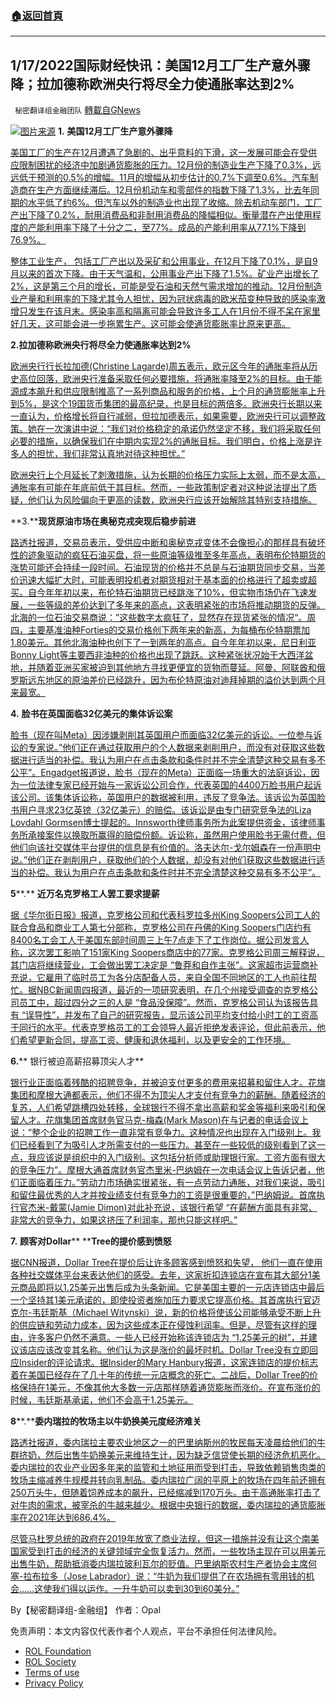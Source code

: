 ###  [:house:返回首頁](https://github.com/ourhimalayas/txt)
---


## 1/17/2022国际财经快讯：美国12月工厂生产意外骤降；拉加德称欧洲央行将尽全力使通胀率达到2%
` 秘密翻译组金融团队` [轉載自GNews](https://gnews.org/zh-hans/1871572/)

![](https://assets.gnews.org/wp-content/uploads/2022/01/图片1-109.png)[图片来源](https://reuters.com)
**1.** **美国1****2****月工厂生产意外骤降**

[美国工厂的生产在12月遭遇了急剧的、出乎意料的下滑，这一发展可能会在受供应限制困扰的经济中加剧通货膨胀的压力。12月份的制造业生产下降了0.3%，远远低于预测的0.5%的增幅。11月的增幅从初步估计的0.7%下调至0.6%。汽车制造商在生产方面继续滞后。12月份机动车和零部件的指数下降了1.3%，比去年同期的水平低了约6%。但汽车以外的制造业也出现了收缩。除去机动车部门，工厂产出下降了0.2%，耐用消费品和非耐用消费品的降幅相似。衡量潜在产出使用程度的产能利用率下降了十分之二，至77%。成品的产能利用率从77.1%下降到76.9%。](https://www.breitbart.com/politics/2022/01/14/factory-production-unexpectedly-plunged-in-december-worsening-supply-constraints/)

[整体工业生产， 包括工厂产出以及采矿和公用事业，在12月下降了0.1%，是自9月以来的首次下降。由于天气温和，公用事业产出下降了1.5%。矿业产出增长了2%，这是第三个月的增长，可能是受石油和天然气需求增加的推动。12月份制造业产量和利用率的下降尤其令人担忧，因为冠状病毒的欧米茄变种导致的感染率激增只发生在该月末。感染率高和隔离可能会导致许多工人在1月份不得不呆在家里好几天，这可能会进一步拖累生产。这可能会使通货膨胀率比原来更高。](https://www.breitbart.com/politics/2022/01/14/factory-production-unexpectedly-plunged-in-december-worsening-supply-constraints/)

**2.****拉加德称欧洲央行将尽全力使通胀率达到****2%**

[欧洲央行行长拉加德(Christine Lagarde)周五表示，欧元区今年的通胀率将从历史高位回落，欧洲央行准备采取任何必要措施，将通胀率降至2%的目标。由于能源成本飙升和供应限制推高了一系列商品和服务的价格，上个月的通货膨胀率上升到5%，是这个19国货币集团的最高纪录，也是目标的两倍多。欧洲央行长期以来一直认为，价格增长将自行减弱，但拉加德表示，如果需要，欧洲央行可以调整政策。她在一次演讲中说：“我们对价格稳定的承诺仍然坚定不移，我们将采取任何必要的措施，以确保我们在中期内实现2%的通胀目标。我们明白，价格上涨是许多人的担忧，我们非常认真地对待这种担忧。”](https://www.oann.com/ecb-will-do-everything-it-takes-to-get-inflation-to-2-lagarde/)

[欧洲央行上个月延长了刺激措施，认为长期的价格压力实际上太弱，而不是太高，通胀率有可能在年底前低于其目标。然而，一些政策制定者对这种说法提出了质疑，他们认为风险偏向于更高的读数，欧洲央行应该开始解除其特别支持措施。](https://www.oann.com/ecb-will-do-everything-it-takes-to-get-inflation-to-2-lagarde/)

**3.****现货原油市场在奥秘克戎突现后稳步前进**

[路透社报道，交易员表示，受供应中断和奥秘克戎变体不会像担心的那样具有破坏性的迹象驱动的疯狂石油买盘，将一些原油等级推至多年高点，表明布伦特期货的涨势可能还会持续一段时间。石油现货的价格并不总是与石油期货同步交易，当差价迅速大幅扩大时，可能表明投机者对期货相对于基本面的价格进行了超卖或超买。自今年年初以来，布伦特石油期货已经跳涨了10%，但实物市场仍在飞速发展，一些等级的差价达到了多年来的高点，这表明紧张的市场将推动期货的反弹。北海的一位石油交易商说：”这些数字太疯狂了，显然存在现货紧张的情况“。周四，主要基准油种Forties的交易价格创下两年来的新高，为每桶布伦特期票加1.80美元。其他北海油种也创下了一到两年的高点。自今年年初以来，尼日利亚Bonny Light等主要西非油种的价格也出现了跳跃。这种紧张状况始于大西洋盆地，并随着亚洲买家被迫到其他地方寻找更便宜的货物而蔓延。阿曼、阿联酋和俄罗斯远东地区的原油差价已经跳升，因为布伦特原油对迪拜掉期的溢价达到两个月来最宽。](https://www.reuters.com/business/energy/physical-crude-oil-market-steams-ahead-after-omicron-blip-2022-01-16/)

**4.** **脸书在英国面临****32****亿美元的集体诉讼案**

[脸书（现在叫Meta）因涉嫌剥削其英国用户而面临32亿美元的诉讼。一位参与诉讼的专家说。”他们正在通过获取用户的个人数据来剥削用户，而没有对获取这些数据进行适当的补偿。我认为用户在点击条款和条件时并不完全清楚这种交易有多不公平”。Engadget报道说，脸书（现在的Meta）正面临一场重大的法庭诉讼，因为一位法律专家已经开始与一家诉讼公司合作，代表英国的4400万脸书用户起诉该公司。该集体诉讼称，英国用户的数据被利用，违反了竞争法。该诉讼为英国脸书用户寻求23亿英镑（32亿美元）的赔偿。该诉讼是由专门研究竞争法的Liza Lovdahl Gormsen博士提起的。Innsworth律师事务所为此案提供资金，该律师事务所承接案件以换取所赢得的赔偿份额。诉讼称，虽然用户使用脸书无需付费，但他们向该社交媒体平台提供的信息是有价值的。洛夫达尔-戈尔姆森在一份声明中说。”他们正在剥削用户，获取他们的个人数据，却没有对他们获取这些数据进行适当的补偿。我认为用户在点击条款和条件时并不完全清楚这种交易有多不公平”。](https://www.breitbart.com/tech/2022/01/14/facebook-facing-3-2-billion-class-action-lawsuit-over-treatment-of-uk-users/)

**5****.** **近万名克罗格工人罢工要求提薪**

[据《华尔街日报》报道，克罗格公司和代表科罗拉多州King Soopers公司工人的联合食品和商业工人第七分部称，克罗格公司在丹佛的King Soopers门店约有8400名工会工人于美国东部时间周三上午7点走下了工作岗位。据公司发言人称，这次罢工影响了151家King Soopers商店中的77家。克罗格公司周三解释说，其门店将继续营业，工会做出罢工决定是 “鲁莽和自作主张”。这家超市运营商补充说，它雇用了临时员工为各分店配备人员，来自全国不同地区的工人也前往帮忙。据NBC新闻周四报道，最近的一项研究表明，在几个州接受调查的克罗格公司员工中，超过四分之三的人是 “食品没保障”。然而，克罗格公司认为该报告具有 “误导性”，并发布了自己的研究报告，显示该公司平均支付给小时工的工资高于同行的水平。代表克罗格员工的工会领导人最近拒绝发表评论，但此前表示，他们希望更新合同，提高工资、健康和退休福利，以及更安全的工作环境。](https://www.breitbart.com/economy/2022/01/15/thousands-kroger-workers-strike-demand-better-pay/)

**6.**** 银行被迫高薪招募顶尖人才**

[银行业正面临着残酷的招聘竞争，并被迫支付更多的费用来招募和留住人才。花旗集团和摩根大通都表示，他们不得不为顶尖人才支付有竞争力的薪酬。随着经济的复苏，人们希望跳槽四处转移，全球银行不得不拿出高薪和奖金等福利来吸引和保留人才。花旗集团首席财务官马克-梅森(Mark Mason)在与记者的电话会议上说：”整个企业的招聘工作一直非常有竞争力。这种情况也出现在入门级别上。我们已经看到了为吸引人才所需支付的一些压力。甚至在一些较低的级别看到了这一点，我应该说是组织中的入门级别。这包括分析师或助理银行家。工资方面有很大的竞争压力”。摩根大通首席财务官杰里米-巴纳姆在一次电话会议上告诉记者，他们正面临着压力。”劳动力市场确实很紧张，有一点劳动力通胀，对我们来说，吸引和留住最优秀的人才并按业绩支付有竞争力的工资是很重要的，”巴纳姆说。首席执行官杰米-戴蒙(Jamie Dimon)对此补充说，该银行希望 “在薪酬方面具有非常、非常大的竞争力，如果这挤压了利润率，那也只能这样吧。”](https://www.reuters.com/world/us/banks-say-they-are-paying-up-talent-hiring-is-competitive-2022-01-14/)

**7.** **顾客对Dollar**** ****Tree的提价感到愤怒**

[据CNN报道，Dollar Tree在提价后让许多顾客感到愤怒和失望， 他们一直在使用各种社交媒体平台来表达他们的感受。去年，这家折扣连锁店在宣布其大部分1美元商品即将以1.25美元出售后成为头条新闻。它是美国主要的一元店连锁店中最后一个坚持其1美元承诺的，即使投资者施加压力要求它提高价格。其首席执行官迈克尔-韦廷斯基（Michael Witynski）说，新的价格将使该公司能够承受不断上升的供应链和劳动力成本，因为这些成本正在侵蚀利润率。但是，尽管有这样的理由，许多客户仍然不满意。一些人已经开始称该连锁店为 “1.25美元的树”，并建议该店应该改变其名称。他们认为这是涨价的最坏时机。Dollar Tree没有立即回应Insider的评论请求。据Insider的Mary Hanbury报道，这家连锁店的提价标志着在美国已经存在了几十年的传统一元店概念的死亡。二战后，Dollar Tree的价格保持在1美元，不像其他大多数一元店那样随着通货膨胀而涨价。在宣布涨价的时候，韦廷斯基承诺，他们不会高于1.25美元。](https://www.businessinsider.com/dollar-tree-criticized-price-hike-loyal-customers-unhappy-shopping-retail-2022-1)

**8****.****委内瑞拉的牧场主以牛奶换美元度经济难关**

[路透社报道，委内瑞拉主要农业地区之一的巴里纳斯州的牧民每天凌晨给他们的牛群挤奶，然后出售牛奶换美元来维持生计，因为缺乏信贷使长期的经济危机恶化。委内瑞拉的农业产业因多年来的监管和土地征用而受到打击，导致依赖销售肉类的牧场主缩减养牛规模并转向乳制品。委内瑞拉广阔的平原上的牧场在四年前还拥有250万头牛，但随着饲养成本的飙升，已经缩减到170万头。由于高通胀率打击了对牛肉的需求，被宰杀的牛越来越少。根据中央银行的数据，委内瑞拉的通货膨胀率在2021年达到686.4%。](https://www.oann.com/milk-for-dollars-helps-venezuelas-ranchers-weather-economic-woes/)

[尽管马杜罗总统的政府在2019年放宽了商业法规，但这一措施并没有让这个南美国家受到打击的经济的关键领域完全恢复活力。然而，一些牧场主现在可以用美元出售牛奶，帮助抵消委内瑞拉玻利瓦尔的贬值。巴里纳斯农村生产者协会主席何塞-拉布拉多（Jose Labrador）说：“牛奶为我们提供了在农场拥有零用钱的机会……这使我们得以运作。一升牛奶可以卖到30到60美分。”](https://www.oann.com/milk-for-dollars-helps-venezuelas-ranchers-weather-economic-woes/)

By【秘密翻译组-金融组】
作者：Opal

 

免责声明：本文内容仅代表作者个人观点，平台不承担任何法律风险。

- [ROL Foundation](https://rolfoundation.org/)
- [ROL Society](https://rolsociety.org/)
- [Terms of use](https://gnews.org/terms-of-use-3/)
- [Privacy Policy](https://gnews.org/privacy-policy/)

